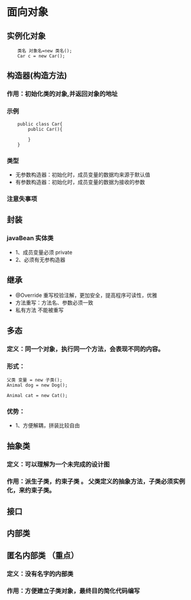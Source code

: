 # 面向对象 

## 实例化对象
```
    类名 对象名=new 类名();
    Car c = new Car();
```

## 构造器(构造方法)
### 作用：初始化类的对象,并返回对象的地址
### 示例
```
    public class Car{
        public Car(){

        }
    }
```
### 类型
+ 无参数构造器：初始化时，成员变量的数据均来源于默认值
+ 有参数构造器：初始化时，成员变量的数据为接收的参数
### 注意失事项

## 封装

### javaBean 实体类
+ 1、成员变量必须 private
+ 2、必须有无参构造器

## 继承
+ @Override 重写校验注解，更加安全，提高程序可读性，优雅
+ 方法重写：方法名、参数必须一致
+ 私有方法 不能被重写

## 多态
### 定义：同一个对象，执行同一个方法，会表现不同的内容。
### 形式：
```
父类 变量 = new 子类();
Animal dog = new Dog();

Animal cat = new Cat();

```
### 优势：
+ 1、方便解耦，拼装比较自由


## 抽象类  
### 定义：可以理解为一个未完成的设计图 
### 作用：派生子类，约束子类 。 父类定义的抽象方法，子类必须实例化，来约束子类。


## 接口



## 内部类

## 匿名内部类 （重点）
### 定义：没有名字的内部类
### 作用：方便建立子类对象，最终目的简化代码编写